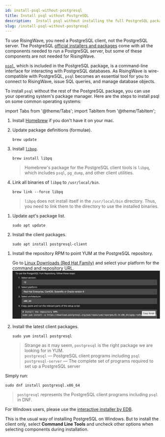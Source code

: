 ```yaml
---
id: install-psql-without-postgresql
title: Install psql without PostgreSQL
description:  Install psql without installing the full PostgreSQL package.
slug: /install-psql-without-postgresql
---
```


To use RisingWave, you need a PostgreSQL client, not the PostgreSQL server. The PostgreSQL [official installers and packages](https://www.postgresql.org/download/) come with all the components needed to run a PostgreSQL server, but some of these components are not needed for RisingWave.

[`psql`](https://www.postgresql.org/docs/current/app-psql.html), which is included in the PostgreSQL package, is a command-line interface for interacting with PostgreSQL databases. As RisingWave is wire-compatible with PostgreSQL, `psql` becomes an essential tool for you to connect to RisingWave, issue SQL queries, and manage database objects.

To install `psql` without the rest of the PostgreSQL package, you can use your operating system's package manager. Here are the steps to install psql on some common operating systems:

import Tabs from '@theme/Tabs';
import TabItem from '@theme/TabItem';

<Tabs>
<TabItem value="macos" label="macOS">

1. Install [Homebrew](https://brew.sh) if you don't have it on your mac.

1. Update package definitions (formulae).

    ```
    brew update
    ```
1. Install [`libpq`](https://www.postgresql.org/docs/current/libpq.html).

    ```
    brew install libpq
    ```
    > Homebrew's package for the PostgreSQL client tools is `libpq`, which includes `psql`, `pg_dump`, and other client utilities.
1. Link all binaries of `libpq` to `/usr/local/bin`.

    ```
    brew link --force libpq
    ```
    > `libpq` does not install itself in the `/usr/local/bin` directory. Thus, you need to link them to the directory to use the installed binaries.

</TabItem>
<TabItem value="debian" label="Debian/Ubuntu">

1. Update apt's package list.

    ```
    sudo apt update
    ```

1. Install the client packages.

    ```
    sudo apt install postgresql-client
    ```

</TabItem>
<TabItem value="redhat" label="Red Hat/CentOS">

1. Install the repository RPM to point YUM at the PostgreSQL repository.

    Go to [Linux Downloads (Red Hat Family)](https://www.postgresql.org/download/linux/redhat/) and select your platform for the command and repository URL.
    ![Linux downloads (Red Hat family)](../images/install_postgresql_redhat.png)

1. Install the latest client packages.

    ```
    sudo yum install postgresql
    ```
    > Strange as it may seem, `postgresql` is the right package we are looking for in YUM.<br/>`postgresql` — PostgreSQL client programs including `psql`<br/>`postgresql-server` — The complete set of programs required to set up a PostgreSQL server


</TabItem>
<TabItem value="fedora" label="Fedora">

Simply run:

```
sudo dnf install postgresql.x86_64
```
> `postgresql` represents the PostgreSQL client programs including `psql` in DNF.

</TabItem>
<TabItem value="windows" label="Windows">

For Windows users, please use the [interactive installer by EDB](https://www.postgresql.org/download/windows/).

This is the usual way of installing PostgreSQL on Windows. But to install the client only, select **Command Line Tools** and uncheck other options when selecting components during installation.

</TabItem>
</Tabs>

